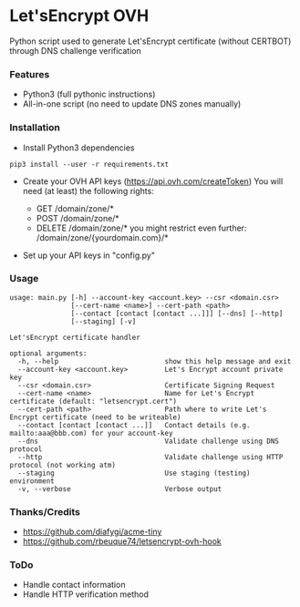# Let'sEncrypt OVH

Python script used to generate Let'sEncrypt certificate (without CERTBOT) through DNS challenge verification

### Features
* Python3 (full pythonic instructions)
* All-in-one script (no need to update DNS zones manually)

### Installation
* Install Python3 dependencies
```
pip3 install --user -r requirements.txt
```
* Create your OVH API keys (https://api.ovh.com/createToken)
  You will need (at least) the following rights:
    - GET /domain/zone/*
    - POST /domain/zone/*
    - DELETE /domain/zone/*
    you might restrict even further: /domain/zone/{yourdomain.com}/*

* Set up your API keys in "config.py"

### Usage
```
usage: main.py [-h] --account-key <account.key> --csr <domain.csr>
               [--cert-name <name>] --cert-path <path>
               [--contact [contact [contact ...]]] [--dns] [--http]
               [--staging] [-v]

Let'sEncrypt certificate handler

optional arguments:
  -h, --help                          show this help message and exit
  --account-key <account.key>         Let's Encrypt account private key
  --csr <domain.csr>                  Certificate Signing Request
  --cert-name <name>                  Name for Let's Encrypt certificate (default: "letsencrypt.cert")
  --cert-path <path>                  Path where to write Let's Encrypt certificate (need to be writeable)
  --contact [contact [contact ...]]   Contact details (e.g. mailto:aaa@bbb.com) for your account-key
  --dns                               Validate challenge using DNS protocol
  --http                              Validate challenge using HTTP protocol (not working atm)
  --staging                           Use staging (testing) environment
  -v, --verbose                       Verbose output
```

### Thanks/Credits
* https://github.com/diafygi/acme-tiny
* https://github.com/rbeuque74/letsencrypt-ovh-hook

### ToDo
* Handle contact information
* Handle HTTP verification method
